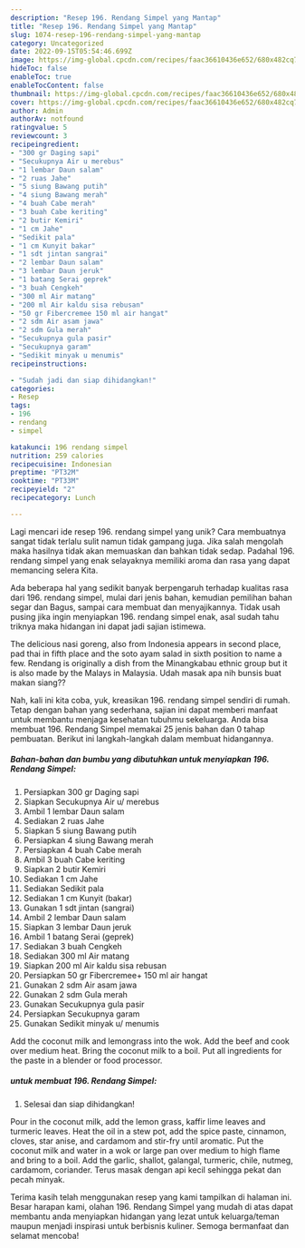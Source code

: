 ```yaml
---
description: "Resep 196. Rendang Simpel yang Mantap"
title: "Resep 196. Rendang Simpel yang Mantap"
slug: 1074-resep-196-rendang-simpel-yang-mantap
category: Uncategorized
date: 2022-09-15T05:54:46.699Z
image: https://img-global.cpcdn.com/recipes/faac36610436e652/680x482cq70/196-rendang-simpel-foto-resep-utama.jpg
hideToc: false
enableToc: true
enableTocContent: false
thumbnail: https://img-global.cpcdn.com/recipes/faac36610436e652/680x482cq70/196-rendang-simpel-foto-resep-utama.jpg
cover: https://img-global.cpcdn.com/recipes/faac36610436e652/680x482cq70/196-rendang-simpel-foto-resep-utama.jpg
author: Admin
authorAv: notfound
ratingvalue: 5
reviewcount: 3
recipeingredient:
- "300 gr Daging sapi"
- "Secukupnya Air u merebus"
- "1 lembar Daun salam"
- "2 ruas Jahe"
- "5 siung Bawang putih"
- "4 siung Bawang merah"
- "4 buah Cabe merah"
- "3 buah Cabe keriting"
- "2 butir Kemiri"
- "1 cm Jahe"
- "Sedikit pala"
- "1 cm Kunyit bakar"
- "1 sdt jintan sangrai"
- "2 lembar Daun salam"
- "3 lembar Daun jeruk"
- "1 batang Serai geprek"
- "3 buah Cengkeh"
- "300 ml Air matang"
- "200 ml Air kaldu sisa rebusan"
- "50 gr Fibercremee 150 ml air hangat"
- "2 sdm Air asam jawa"
- "2 sdm Gula merah"
- "Secukupnya gula pasir"
- "Secukupnya garam"
- "Sedikit minyak u menumis"
recipeinstructions:

- "Sudah jadi dan siap dihidangkan!"
categories:
- Resep
tags:
- 196
- rendang
- simpel

katakunci: 196 rendang simpel 
nutrition: 259 calories
recipecuisine: Indonesian
preptime: "PT32M"
cooktime: "PT33M"
recipeyield: "2"
recipecategory: Lunch

---
```





Lagi mencari ide resep 196. rendang simpel yang unik? Cara membuatnya sangat tidak terlalu sulit namun tidak gampang juga. Jika salah mengolah maka hasilnya tidak akan memuaskan dan bahkan tidak sedap. Padahal 196. rendang simpel yang enak selayaknya memiliki aroma dan rasa yang dapat memancing selera Kita.





Ada beberapa hal yang sedikit banyak berpengaruh terhadap kualitas rasa dari 196. rendang simpel, mulai dari jenis bahan, kemudian pemilihan bahan segar dan Bagus, sampai cara membuat dan menyajikannya. Tidak usah pusing jika ingin menyiapkan 196. rendang simpel enak,      asal sudah tahu triknya maka hidangan ini dapat jadi sajian istimewa.














The delicious nasi goreng, also from Indonesia appears in second place, pad thai in fifth place and the soto ayam salad in sixth position to name a few. Rendang is originally a dish from the Minangkabau ethnic group but it is also made by the Malays in Malaysia. Udah masak apa nih bunsis buat makan siang??






Nah, kali ini kita coba, yuk, kreasikan 196. rendang simpel sendiri di rumah. Tetap dengan bahan yang sederhana, sajian ini dapat memberi manfaat untuk membantu menjaga kesehatan tubuhmu sekeluarga. Anda bisa membuat 196. Rendang Simpel memakai 25 jenis bahan dan 0 tahap pembuatan. Berikut ini langkah-langkah dalam membuat hidangannya.

<!--inarticleads1-->

##### Bahan-bahan dan bumbu yang dibutuhkan untuk menyiapkan 196. Rendang Simpel:

1. Persiapkan 300 gr Daging sapi
1. Siapkan Secukupnya Air u/ merebus
1. Ambil 1 lembar Daun salam
1. Sediakan 2 ruas Jahe
1. Siapkan 5 siung Bawang putih
1. Persiapkan 4 siung Bawang merah
1. Persiapkan 4 buah Cabe merah
1. Ambil 3 buah Cabe keriting
1. Siapkan 2 butir Kemiri
1. Sediakan 1 cm Jahe
1. Sediakan Sedikit pala
1. Sediakan 1 cm Kunyit (bakar)
1. Gunakan 1 sdt jintan (sangrai)
1. Ambil 2 lembar Daun salam
1. Siapkan 3 lembar Daun jeruk
1. Ambil 1 batang Serai (geprek)
1. Sediakan 3 buah Cengkeh
1. Sediakan 300 ml Air matang
1. Siapkan 200 ml Air kaldu sisa rebusan
1. Persiapkan 50 gr Fibercremee+ 150 ml air hangat
1. Gunakan 2 sdm Air asam jawa
1. Gunakan 2 sdm Gula merah
1. Gunakan Secukupnya gula pasir
1. Persiapkan Secukupnya garam
1. Gunakan Sedikit minyak u/ menumis


Add the coconut milk and lemongrass into the wok. Add the beef and cook over medium heat. Bring the coconut milk to a boil. Put all ingredients for the paste in a blender or food processor. 

<!--inarticleads2-->

#####  untuk membuat 196. Rendang Simpel:


1. Selesai dan siap dihidangkan!

Pour in the coconut milk, add the lemon grass, kaffir lime leaves and turmeric leaves. Heat the oil in a stew pot, add the spice paste, cinnamon, cloves, star anise, and cardamom and stir-fry until aromatic. Put the coconut milk and water in a wok or large pan over medium to high flame and bring to a boil. Add the garlic, shallot, galangal, turmeric, chile, nutmeg, cardamom, coriander. Terus masak dengan api kecil sehingga pekat dan pecah minyak. 

Terima kasih telah menggunakan resep yang kami tampilkan di halaman ini. Besar harapan kami, olahan 196. Rendang Simpel yang mudah di atas dapat membantu anda menyiapkan hidangan yang lezat untuk keluarga/teman maupun menjadi inspirasi untuk berbisnis kuliner. Semoga bermanfaat dan selamat mencoba!
